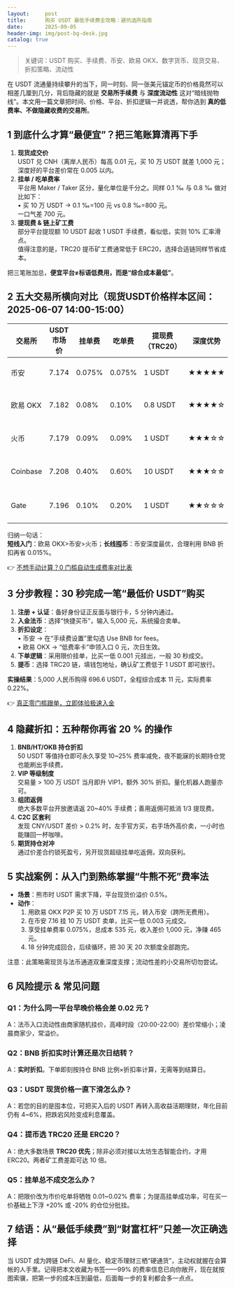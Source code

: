 ```yaml
---
layout:     post
title:      购买 USDT 最低手续费全攻略：避坑选所指南
date:       2025-09-05
header-img: img/post-bg-desk.jpg
catalog: true
---
```


> 关键词：USDT 购买、手续费、币安、欧易 OKX、数字货币、现货交易、折扣策略、流动性

在 USDT 流通量持续攀升的当下，同一时刻、同一张美元锚定币的价格竟然可以相差几厘到几分，背后隐藏的就是 **交易所手续费** 与 **深度流动性** 这对“暗线抛物线”。本文用一篇文章把时间、价格、平台、折扣逻辑一并说透，帮你选到 **真的低费率、不做隐藏收费的交易所**。

## 1 到底什么才算“最便宜”？把三笔账算清再下手

1. **现货成交价**  
   USDT 兑 CNH（离岸人民币）每高 0.01 元，买 10 万 USDT 就差 1,000 元；深度好的平台差价常在 0.005 以内。
2. **挂单 / 吃单费率**  
   平台用 Maker / Taker 区分，量化单位是千分之。同样 0.1 ‰ 与 0.8 ‰ 做对比如下：  
   • 买 10 万 USDT → 0.1 ‰=100 元 vs 0.8 ‰=800 元。  
   一口气差 700 元。
3. **提现费 & 链上矿工费**  
   部分平台提现额 10 USDT 起收 1 USDT 手续费，看似低，实则 10% 汇率滑点。  
   值得注意的是，TRC20 提币矿工费通常低于 ERC20，选择合适链同样节省成本。

把三笔账加总，**便宜平台≠标语低费用，而是“综合成本最低”**。

## 2 五大交易所横向对比（现货USDT价格样本区间：2025-06-07 14:00-15:00）

| 交易所 | USDT 市场价 | 挂单费 | 吃单费 | 提现费（TRC20） | 深度优势 | 备注 |
|---|---|---|---|---|---|---|
| 币安 | 7.174 | 0.075% | 0.075% | 1 USDT | ★★★★★ | BNB 折扣后 0.06% |
| 欧易 OKX | 7.182 | 0.08% | 0.10% | 0.8 USDT | ★★★★☆ | 高频量化深度佳 |
| 火币 | 7.179 | 0.09% | 0.09% | 1 USDT | ★★★☆☆ | HT 折扣 25% |
| Coinbase | 7.208 | 0.40% | 0.60% | 10 USDT | ★★★☆☆ | 美元直通车，费率高 |
| Gate | 7.196 | 0.10% | 0.20% | 1 USDT | ★★☆☆☆ | 小币种多，深度一般 |

归纳一句话：  
**短线入门**：欧易 OKX>币安>火币；**长线囤币**：币安深度最优，合理利用 BNB 折扣再省 0.015%。  

👉 [不想手动计算？0 门槛自动生成费率对比表](https://okxdog.com/)

## 3 分步教程：30 秒完成一笔“最低价 USDT”购买

1. **注册 + 认证**：备好身份证正反面与银行卡，5 分钟内通过。
2. **入金法币**：选择“快捷买币”，输入 5,000 元，系统撮合卖单。
3. **折扣设定**：  
   • 币安 → 在“手续费设置”里勾选 Use BNB for fees。  
   • 欧易 OKX → “低费率卡”申领入口 0 元，次日生效。
4. **下单逻辑**：采用限价挂单，比买一低 0.001 元挂出，一般 30 秒成交。
5. **提币**：选择 TRC20 链，填钱包地址，确认矿工费低于 1 USDT 即可放行。

**实操结果**：5,000 人民币购得 696.6 USDT，全程综合成本 11 元，实际费率 0.22%。

👉 [真正零门槛跟单，立即体验极速入金](https://okxdog.com/)

## 4 隐藏折扣：五种帮你再省 20 % 的操作

1. **BNB/HT/OKB 持仓折扣**  
   50 USDT 等值持仓即可永久享受 10~25% 费率减免，夜不能寐的长期持仓党也能刷出手续费。
2. **VIP 等级制度**  
   交易量 > 100 万 USDT 当月即升 VIP1，额外 30% 折扣。量化机器人跑量亦可。
3. **组团返佣**  
   绝大多数平台开放邀请返 20~40% 手续费；善用返佣可抵消 1/3 提现费。
4. **C2C 区套利**  
   发现 CNY/USDT 差价 > 0.2% 时，左手官方买，右手场外高价卖，一小时也能赚回一杯咖啡。
5. **期货持仓对冲**  
   通过价差合约锁死盈亏，另开现货超级挂单吃返佣，双向获利。

## 5 实战案例：从入门到熟练掌握“牛熊不死”费率法

- **场景**：熊市时 USDT 需求下降，平台现货价溢价 0.5%。  
- **动作**：  
  1. 用欧易 OKX P2P 买 10 万 USDT 7.15 元，转入币安（跨所无费用）。  
  2. 在币安 7.16 挂 10 万 USDT 卖单，比买一低 0.003 元成交。  
  3. 享受挂单费率 0.075%，总成本 535 元，收入差价 1,000 元，净赚 465 元。  
  4. 18 分钟完成回合，后续循环，把 30 天 20 次额度全部跑完。

注意：此策略需现货与法币通道双重深度支撑；流动性差的小交易所切勿尝试。

## 6 风险提示 & 常见问题

### Q1：为什么同一平台早晚价格会差 0.02 元？

A：法币入口流动性由商家随机挂价，高峰时段（20:00-22:00）差价常缩小；凌晨商家少，常溢价。

### Q2：BNB 折扣实时计算还是次日结转？

A：**实时折扣**。下单即刻按持仓 BNB 比例×折扣率计算，无需等到结算日。

### Q3：USDT 现货价格一直下滑怎么办？

A：若您的目的是囤本位，可把买入后的 USDT 再转入高收益活期理财，年化目前仍有 4~6%，把跌宕风险变成利息覆盖。

### Q4：提币选 TRC20 还是 ERC20？

A：绝大多数场景 **TRC20 优先**；除非必须对接以太坊生态智能合约，才用 ERC20。两者矿工费差距可达 10 倍。

### Q5：挂单总不成交怎么办？

A：把限价改为市价吃单将牺牲 0.01~0.02% 费率；为提高挂单成功率，可在买一价基础上下浮 +20% 或 ‑20% 的仓位分批挂。

## 7 结语：从“最低手续费”到“财富杠杆”只差一次正确选择

当 USDT 成为跨链 DeFi、AI 量化、稳定币理财三栖“硬通货”，主动权就握在会算帐的人手里。记得把本文收藏为书签——99% 的费率信息已向你敞开，现在就按图索骥，把第一步的成本压到最低，后面每一步的复利都会多一点点。